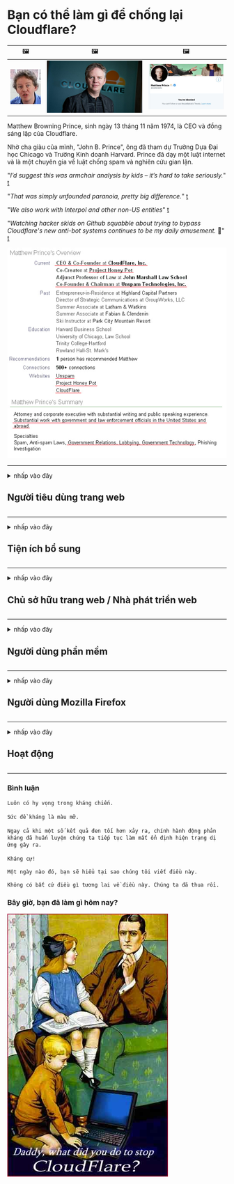 # Bạn có thể làm gì để chống lại Cloudflare?

| 🖼 | 🖼 | 🖼 |
| --- | --- | --- |
| ![](../image/matthew_prince_teen.jpg) | ![](../image/matthew_prince.jpg) | ![](../image/blockedbymatthewprince.jpg) |


Matthew Browning Prince, sinh ngày 13 tháng 11 năm 1974, là CEO và đồng sáng lập của Cloudflare.

Nhờ cha giàu của mình, "John B. Prince", ông đã tham dự Trường Dựa Đại học Chicago và Trường Kinh doanh Harvard.
Prince đã dạy một luật internet và là một chuyên gia về luật chống spam và nghiên cứu gian lận.


"*I’d suggest this was armchair analysis by kids – it’s hard to take seriously.*" [t](https://www.theguardian.com/technology/2015/nov/19/cloudflare-accused-by-anonymous-helping-isis)

"*That was simply unfounded paranoia, pretty big difference.*"  [t](https://twitter.com/xxdesmus/status/992757936123359233)

"*We also work with Interpol and other non-US entities*" [t](https://twitter.com/eastdakota/status/1203028504184360960)

"*Watching hacker skids on Github squabble about trying to bypass Cloudflare's new anti-bot systems continues to be my daily amusement.* 🍿" [t](https://twitter.com/eastdakota/status/1273277839102656515)


![](../image/whoismp.jpg)

---


<details>
<summary>nhấp vào đây

## Người tiêu dùng trang web
</summary>


- Nếu trang web bạn thích đang sử dụng Cloudflare, hãy yêu cầu họ không sử dụng Cloudflare.
  - Rên rỉ trên các phương tiện truyền thông xã hội như Facebook, Reddit, Twitter hoặc Mastodon không có gì khác biệt. [Hành động lớn hơn thẻ bắt đầu bằng #.](https://twitter.com/phyzonloop/status/1274132092490862594)
  - Cố gắng liên hệ với chủ sở hữu trang web nếu bạn muốn làm cho mình trở nên hữu ích.

[Cloudflare cho biết](https://github.com/Eloston/ungoogled-chromium/issues/783):
```
Chúng tôi khuyên bạn nên liên hệ với quản trị viên của các dịch vụ hoặc trang web cụ thể mà bạn gặp sự cố và chia sẻ kinh nghiệm của bạn.
```

[Nếu bạn không yêu cầu nó, chủ sở hữu trang web không bao giờ biết vấn đề này.](../PEOPLE.md)

![](../image/liberapay.jpg)

[Ví dụ thành công](https://counterpartytalk.org/t/turn-off-cloudflare-on-counterparty-co-plz/164/5).<br>
Bạn có một vấn đề? [Nâng cao giọng nói của bạn ngay bây giờ.](https://github.com/maraoz/maraoz.github.io/issues/1) Ví dụ bên dưới.

```
Bạn chỉ đang giúp kiểm duyệt công ty và giám sát hàng loạt.
https://git.sdf.org/deCloudflare/cloudflare-tor/src/branch/master/README.md
```

```
Trang web của bạn nằm trong khu vườn có tường bao quanh riêng tư lạm dụng quyền riêng tư của CloudFlare.
https://git.sdf.org/deCloudflare/cloudflare-tor/
```

- Hãy dành một chút thời gian để đọc chính sách bảo mật của trang web.
  - nếu trang web đứng sau Cloudflare hoặc trang web đang sử dụng các dịch vụ được kết nối với Cloudflare.

Nó phải giải thích "Cloudflare" là gì và yêu cầu quyền chia sẻ dữ liệu của bạn với Cloudflare. Nếu không làm như vậy sẽ dẫn đến vi phạm lòng tin và trang web được đề cập nên tránh.

[Một ví dụ về chính sách bảo mật được chấp nhận là ở đây](https://archive.is/bDlTz) ("Subprocessors" > "Entity Name")

```
Tôi đã đọc chính sách bảo mật của bạn và tôi không thể tìm thấy từ Cloudflare.
Tôi từ chối chia sẻ dữ liệu với bạn nếu bạn tiếp tục cung cấp dữ liệu của tôi cho Cloudflare.
https://git.sdf.org/deCloudflare/cloudflare-tor/
```

Đây là một ví dụ về chính sách bảo mật không có từ Cloudflare.
[Liberland Jobs](https://archive.is/daKIr) [privacy policy](https://docsend.com/view/feiwyte):

![](../image/cfwontobey.jpg)

Cloudflare có chính sách bảo mật của riêng họ.
[Cloudflare yêu thích những người làm chuyện phiếm.](https://www.reddit.com/r/GamerGhazi/comments/2s64fe/be_wary_reporting_to_cloudflare/)

Đây là một ví dụ điển hình cho biểu mẫu đăng ký của trang web.
AFAIK, không có trang web nào làm được điều này. Bạn sẽ tin tưởng họ?

```
Bằng cách nhấp vào “Đăng ký XYZ”, bạn đồng ý với các điều khoản dịch vụ và tuyên bố về quyền riêng tư của chúng tôi.
Bạn cũng đồng ý chia sẻ dữ liệu của mình với Cloudflare và cũng đồng ý với tuyên bố về quyền riêng tư của cloudflare.
Nếu Cloudflare làm rò rỉ thông tin của bạn hoặc không cho phép bạn kết nối với máy chủ của chúng tôi, đó không phải là lỗi của chúng tôi. [*]

[ Đăng ký ] [ tôi không đồng ý ]
```
[*] [PEOPLE.md](../PEOPLE.md)


- Cố gắng không sử dụng dịch vụ của họ. Hãy nhớ rằng bạn đang bị Cloudflare theo dõi.
  - ["I'm in your TLS, sniffin' your passworz"](../image/iminurtls.jpg)

- Tìm kiếm trang web khác. Có những lựa chọn thay thế và cơ hội trên internet!

- Thuyết phục bạn bè của bạn sử dụng Tor hàng ngày.
  - Ẩn danh phải là tiêu chuẩn của Internet mở!
  - [Lưu ý rằng dự án Tor không thích dự án này.](../HISTORY.md)

</details>

------

<details>
<summary>nhấp vào đây

## Tiện ích bổ sung
</summary>

- Nếu trình duyệt của bạn là Firefox, Tor Browser hoặc Ungoogled Chromium, hãy sử dụng một trong những tiện ích bổ sung bên dưới.
  - Nếu bạn muốn thêm tiện ích bổ sung mới khác, hãy hỏi về nó trước.


| Tên | Nhà phát triển | Ủng hộ | Có thể chặn | Có thể thông báo | Chrome |
| -------- | -------- | -------- | -------- | -------- | -------- |
| [Bloku Cloudflaron MITM-Atakon](../subfiles/about.bcma.md) | #Addon | [ ? ](README.md) | **Đúng**     | **Đúng**     |  **Đúng** |
| [Ĉu ligoj estas vundeblaj al MITM-atako?](../subfiles/about.ismm.md) | #Addon | [ ? ](README.md) | Không     | **Đúng**     |  **Đúng** |
| [Ĉu ĉi tiuj ligoj blokos Tor-uzanton?](../subfiles/about.isat.md) | #Addon | [ ? ](README.md) | Không     | **Đúng**     |  **Đúng** |
| [Block Cloudflare MITM Attack](https://trac.torproject.org/projects/tor/attachment/ticket/24351/block_cloudflare_mitm_attack-1.0.14.1-an%2Bfx.xpi)<br>[**DELETED BY TOR PROJECT**](../HISTORY.md) | nullius | [ ? ](tool/block_cloudflare_mitm_fx), [Link](README.md) | **Đúng**     | **Đúng**     |  Không |
| [TPRB](http://34ahehcli3epmhbu2wbl6kw6zdfl74iyc4vg3ja4xwhhst332z3knkyd.onion/) | Sw | [ ? ](http://34ahehcli3epmhbu2wbl6kw6zdfl74iyc4vg3ja4xwhhst332z3knkyd.onion/) | **Đúng**     | **Đúng**     |  Không |
| [Detect Cloudflare](https://addons.mozilla.org/en-US/firefox/addon/detect-cloudflare/) | Frank Otto | [ ? ](https://github.com/traktofon/cf-detect) | Không     | **Đúng**     |  Không |
| [True Sight](https://addons.mozilla.org/en-US/firefox/addon/detect-cloudflare-plus/) | claustromaniac | [ ? ](https://github.com/claustromaniac/detect-cloudflare-plus) | Không     | **Đúng**     |  Không |
| [Which Cloudflare datacenter am I visiting?](https://addons.mozilla.org/en-US/firefox/addon/cf-pop/) | 依云 | [ ? ](https://github.com/lilydjwg/cf-pop) | Không     | **Đúng**     |  Không |


- "Decentraleyes" có thể dừng kết nối với "CDNJS (Cloudflare)".
  - Nó ngăn rất nhiều yêu cầu truy cập mạng và cung cấp các tệp cục bộ để giữ cho các trang web không bị phá vỡ.
  - Nhà phát triển đã trả lời: "[very concerning indeed](https://github.com/Synzvato/decentraleyes/issues/236#issuecomment-352049501)", "[widespread usage severely centralizes the web](https://github.com/Synzvato/decentraleyes/issues/251#issuecomment-366752049)"

- [Bạn cũng có thể xóa hoặc không tin cậy chứng chỉ Cloudflare khỏi Tổ chức phát hành chứng chỉ (CA) của mình.](https://www.ssl.com/how-to/remove-root-certificate-firefox/)

</details>

------

<details>
<summary>nhấp vào đây

## Chủ sở hữu trang web / Nhà phát triển web
</summary>


![](../image/word_cloudflarefree.jpg)

- Không sử dụng giải pháp Cloudflare, Giai đoạn.
  - Bạn có thể làm tốt hơn thế, phải không? [Dưới đây là cách xóa đăng ký, gói, miền hoặc tài khoản Cloudflare.](https://support.cloudflare.com/hc/en-us/articles/200167776-Removing-subscriptions-plans-domains-or-accounts)

| 🖼 | 🖼 |
| --- | --- |
| ![](../image/htmlalertcloudflare.jpg) | ![](../image/htmlalertcloudflare2.jpg) |

- Muốn có nhiều khách hàng hơn? Bạn biết phải làm gì. Gợi ý là "dòng trên".
  - [Xin chào, bạn đã viết "Chúng tôi rất coi trọng quyền riêng tư của bạn" nhưng tôi gặp "Lỗi 403 Cấm Proxy Ẩn danh Không được phép".](https://it.slashdot.org/story/19/02/19/0033255/stop-saying-we-take-your-privacy-and-security-seriously) Tại sao bạn lại chặn Tor Hoặc VPN? [Và tại sao bạn lại chặn các email tạm thời?](http://523kpawzkarw3j6afz2elxfs4h3hfclomkcmbjs6kaimo4lokympi6yd.onion/)

![](../image/anonexist.jpg)

- Sử dụng Cloudflare sẽ làm tăng khả năng ngừng hoạt động. Khách truy cập không thể truy cập vào trang web của bạn nếu máy chủ của bạn gặp sự cố hoặc Cloudflare không hoạt động.
  - [Bạn có thực sự nghĩ rằng Cloudflare không bao giờ đi xuống không?](https://www.ibtimes.com/cloudflare-down-not-working-sites-producing-504-gateway-timeout-errors-2618008) [Another](https://twitter.com/Jedduff/status/1097875615997399040) [sample](https://twitter.com/search?f=tweets&vertical=default&q=Cloudflare%20is%20having%20problems). [Need more](../PEOPLE.md)?

![](../image/cloudflareinternalerror.jpg)

- Việc sử dụng Cloudflare để ủy quyền cho "dịch vụ API", "máy chủ cập nhật phần mềm" hoặc "nguồn cấp dữ liệu RSS" sẽ gây hại cho khách hàng của bạn. Một khách hàng đã gọi cho bạn và nói rằng "Tôi không thể sử dụng API của bạn nữa", và bạn không biết chuyện gì đang xảy ra. Cloudflare có thể âm thầm chặn khách hàng của bạn. Bạn nghĩ nó ổn chứ?
  - Có nhiều ứng dụng khách đọc RSS và dịch vụ trực tuyến đọc RSS. Tại sao bạn xuất bản nguồn cấp RSS nếu bạn không cho phép mọi người đăng ký?

![](../image/rssfeedovercf.jpg)

- Bạn có cần chứng chỉ HTTPS không? Sử dụng "Let's Encrypt" hoặc chỉ cần mua nó từ công ty CA.

- Bạn có cần máy chủ DNS không? Không thể thiết lập máy chủ của riêng bạn? Còn họ thì sao: [Hurricane Electric Free DNS](https://dns.he.net/), [Dyn.com](https://dyn.com/dns/), [1984 Hosting](https://www.1984hosting.com/), [Afraid.Org (Quản trị viên xóa tài khoản của bạn nếu bạn sử dụng TOR)](https://freedns.afraid.org/)

- Tìm kiếm dịch vụ lưu trữ? Chỉ miễn phí? Còn họ thì sao: [Onion Service](http://vww6ybal4bd7szmgncyruucpgfkqahzddi37ktceo3ah7ngmcopnpyyd.onion/en/security/network-security/tor/onionservices-best-practices), [Free Web Hosting Area](https://freewha.com/), [Autistici/Inventati Web Site Hosting](https://www.autinv5q6en4gpf4.onion/services/website), [Github Pages](https://pages.github.com/), [Surge](https://surge.sh/)
  - [Các lựa chọn thay thế cho Cloudflare](../subfiles/cloudflare-alternatives.md)

- Bạn có đang sử dụng "cloudflare-ipfs.com" không? [Bạn có biết Cloudflare IPFS là xấu?](../PEOPLE.md)

- Cài đặt Tường lửa Ứng dụng Web như OWASP và Fail2Ban trên máy chủ của bạn và định cấu hình nó đúng cách.
  - Chặn Tor không phải là một giải pháp. Đừng trừng phạt tất cả mọi người chỉ vì những người dùng xấu nhỏ.

- Chuyển hướng hoặc chặn người dùng "Cloudflare Warp" truy cập vào trang web của bạn. Và cung cấp lý do nếu bạn có thể.

> Danh sách IP: "[Dải IP hiện tại của Cloudflare](cloudflare_inc/)"

> A: Chỉ cần chặn chúng

```
server {
...
deny 173.245.48.0/20;
deny 103.21.244.0/22;
deny 103.22.200.0/22;
deny 103.31.4.0/22;
deny 141.101.64.0/18;
deny 108.162.192.0/18;
deny 190.93.240.0/20;
deny 188.114.96.0/20;
deny 197.234.240.0/22;
deny 198.41.128.0/17;
deny 162.158.0.0/15;
deny 104.16.0.0/12;
deny 172.64.0.0/13;
deny 131.0.72.0/22;
deny 2400:cb00::/32;
deny 2606:4700::/32;
deny 2803:f800::/32;
deny 2405:b500::/32;
deny 2405:8100::/32;
deny 2a06:98c0::/29;
deny 2c0f:f248::/32;
...
}
```

> B: Chuyển hướng đến trang cảnh báo

```
http {
...
geo $iscf {
default 0;
173.245.48.0/20 1;
103.21.244.0/22 1;
103.22.200.0/22 1;
103.31.4.0/22 1;
141.101.64.0/18 1;
108.162.192.0/18 1;
190.93.240.0/20 1;
188.114.96.0/20 1;
197.234.240.0/22 1;
198.41.128.0/17 1;
162.158.0.0/15 1;
104.16.0.0/12 1;
172.64.0.0/13 1;
131.0.72.0/22 1;
2400:cb00::/32 1;
2606:4700::/32 1;
2803:f800::/32 1;
2405:b500::/32 1;
2405:8100::/32 1;
2a06:98c0::/29 1;
2c0f:f248::/32 1;
}
...
}

server {
...
if ($iscf) {rewrite ^ https://example.com/cfwsorry.php;}
...
}

<?php
header('HTTP/1.1 406 Not Acceptable');
echo <<<CLOUDFLARED
Thank you for visiting ourwebsite.com!<br />
We are sorry, but we can't serve you because your connection is being intercepted by Cloudflare.<br />
Please read https://git.sdf.org/deCloudflare/cloudflare-tor for more information.<br />
CLOUDFLARED;
die();
```

- Thiết lập Dịch vụ Tor Onion hoặc I2P insite nếu bạn tin vào sự tự do và chào đón những người dùng ẩn danh.

- Yêu cầu lời khuyên từ các nhà khai thác trang web kép Clearnet / Tor khác và kết bạn ẩn danh!

</details>

------

<details>
<summary>nhấp vào đây

## Người dùng phần mềm
</summary>


- Discord đang sử dụng CloudFlare. Các lựa chọn thay thế? Chúng tôi đề nghị [**Briar** (Android)](https://f-droid.org/en/packages/org.briarproject.briar.android/), [Ricochet (PC)](https://ricochet.im/), [Tox + Tor (Android/PC)](https://tox.chat/download.html)
  - Briar bao gồm daemon Tor nên bạn không cần phải cài đặt Orbot.
  - Các nhà phát triển Qwtch, Quyền riêng tư mở, đã xóa dự án stop_cloudflare khỏi dịch vụ git của họ mà không cần thông báo.

- Nếu bạn sử dụng Debian GNU / Linux hoặc bất kỳ dẫn xuất nào, hãy đăng ký: [bug #831835](https://bugs.debian.org/cgi-bin/bugreport.cgi?bug=831835). Và nếu bạn có thể, hãy giúp xác minh bản vá và giúp người bảo trì đưa ra kết luận đúng đắn về việc liệu nó có nên được chấp nhận hay không.

- Luôn đề xuất các trình duyệt này.

| Tên | Nhà phát triển | Ủng hộ | Bình luận |
| -------- | -------- | -------- | -------- |
| [Ungoogled-Chromium](https://ungoogled-software.github.io/ungoogled-chromium-binaries/) | Eloston | [ ? ](https://github.com/Eloston/ungoogled-chromium) | PC (Win, Mac, Linux)  _!Tor_ |
| [Bromite](https://www.bromite.org/fdroid) | Bromite | [ ? ](https://github.com/bromite/bromite/issues) | Android  _!Tor_ |
| [Tor Browser](https://www.torproject.org/download/) | Tor Project | [ ? ](https://support.torproject.org/) | PC (Win, Mac, Linux)  _Tor_|
| [Tor Browser Android](https://www.torproject.org/download/) | Tor Project | [ ? ](https://support.torproject.org/) | Android  _Tor_|
| [Onion Browser](https://itunes.apple.com/us/app/onion-browser/id519296448?mt=8) | Mike Tigas | [ ? ](https://github.com/OnionBrowser/OnionBrowser/issues) | Apple iOS  _Tor_|
| [GNU/Icecat](https://www.gnu.org/software/gnuzilla/) | GNU | [ ? ](https://www.gnu.org/software/gnuzilla/) | PC (Linux) |
| [IceCatMobile](https://f-droid.org/en/packages/org.gnu.icecat/) | GNU | [ ? ](https://lists.gnu.org/mailman/listinfo/bug-gnuzilla) | Android |
| [Iridium Browser](https://iridiumbrowser.de/about/) | Iridium | [ ? ](https://github.com/iridium-browser/iridium-browser/) | PC (Win, Mac, Linux, OpenBSD) |


Quyền riêng tư của phần mềm khác là không hoàn hảo. Điều này không có nghĩa là trình duyệt Tor là "hoàn hảo".
Không có 100% an toàn cũng như 100% riêng tư trên internet và công nghệ.

- Bạn không muốn sử dụng Tor? Bạn có thể sử dụng bất kỳ trình duyệt nào có Tor daemon.
  - [Lưu ý rằng dự án Tor không thích điều này.](https://support.torproject.org/tbb/tbb-9/) Sử dụng Tor Browser nếu bạn có thể làm như vậy.
- [Cách sử dụng Chromium với Tor](../subfiles/chromium_tor.md)


Hãy nói về quyền riêng tư của phần mềm khác.

- [Nếu bạn thực sự cần sử dụng Firefox, hãy chọn "Firefox ESR".](https://www.mozilla.org/en-US/firefox/organizations/)
  - [Firefox - Cơ quan giám sát phần mềm gián điệp](https://spyware.neocities.org/articles/firefox.html)
  - [Firefox từ chối tự do ngôn luận, cấm tự do ngôn luận](https://web.archive.org/web/20200423010026/https://reclaimthenet.org/firefox-rejects-free-speech-bans-free-speech-commenting-plugin-dissenter-from-its-extensions-gallery/)
  - ["Hơn 100 phiếu phản đối. Có vẻ như yêu cầu một công ty phần mềm gắn bó với ... phần mềm là quá nhiều trong những ngày này."](https://old.reddit.com/r/firefox/comments/gutdiw/weve_got_work_to_do_the_mozilla_blog/fslbbb6/)
  - [Uh, tại sao Firefox hiển thị cho tôi các liên kết được tài trợ trên thanh URL của tôi?](https://www.reddit.com/r/firefox/comments/jybx2w/uh_why_is_firefox_showing_me_sponsored_links_in/)
  - [Mozilla - Devil Incarnate](https://digdeeper.neocities.org/ghost/mozilla.html)

- [Hãy nhớ rằng, Mozilla đang sử dụng dịch vụ Cloudflare.](https://www.robtex.com/dns-lookup/www.mozilla.org) [Họ cũng đang sử dụng dịch vụ DNS của Cloudflare trên sản phẩm của họ.](https://www.theregister.co.uk/2018/03/21/mozilla_testing_dns_encryption/)

- [Mozilla đã chính thức từ chối tấm vé này.](https://bugzilla.mozilla.org/show_bug.cgi?id=1426618)

- [Firefox Focus là một trò đùa.](https://github.com/mozilla-mobile/focus-android/issues/1743) [Họ hứa sẽ tắt tính năng đo từ xa nhưng họ đã thay đổi.](https://github.com/mozilla-mobile/focus-android/issues/4210)

- [Nhà phát triển PaleMoon / Basilisk yêu thích Cloudflare.](https://github.com/mozilla-mobile/focus-android/issues/1743#issuecomment-345993097)
  - [Máy chủ lưu trữ của Pale Moon bị tấn công và phát tán phần mềm độc hại trong 18 tháng](https://www.reddit.com/r/privacytoolsIO/comments/cc808y/pale_moons_archive_server_hacked_and_spread/)
  - Anh ấy cũng ghét người dùng Tor - "[Hãy để nó thù địch với Tor. Tôi nghĩ rằng hầu hết các trang web nên có thái độ thù địch với Tor nếu xét đến yếu tố lạm dụng cực kỳ cao của nó.](https://github.com/yacy/yacy_search_server/issues/314#issuecomment-565932097)"

- [Waterfox gặp sự cố nghiêm trọng về "điện thoại nhà"](https://spyware.neocities.org/articles/waterfox.html)

- [Google Chrome là một phần mềm gián điệp.](https://www.gnu.org/proprietary/malware-google.en.html)
  - [Google lập hồ sơ hoạt động của bạn.](https://spyware.neocities.org/articles/chrome.html)

- [SRWare Iron làm cho quá nhiều điện thoại kết nối trong nhà.](https://spyware.neocities.org/articles/iron.html) Nó cũng kết nối với các miền của google.

- [Trình theo dõi Facebook / Twitter của Brave Browser đưa vào danh sách trắng.](https://www.bleepingcomputer.com/news/security/facebook-twitter-trackers-whitelisted-by-brave-browser/)
  - [Đây là các vấn đề khác.](https://spyware.neocities.org/articles/brave.html)
  - [ID liên kết sinh học](https://twitter.com/cryptonator1337/status/1269594587716374528)

- [Microsoft Edge cho phép Facebook chạy mã Flash sau lưng người dùng.](https://www.zdnet.com/article/microsoft-edge-lets-facebook-run-flash-code-behind-users-backs/)

- [Vivaldi không tôn trọng quyền riêng tư của bạn.](https://spyware.neocities.org/articles/vivaldi.html)

- [Mức phần mềm gián điệp Opera: Cực cao](https://spyware.neocities.org/articles/opera.html)

- Apple iOS: [Bạn hoàn toàn không nên sử dụng iOS, chủ yếu vì nó là phần mềm độc hại.](https://www.gnu.org/proprietary/malware-apple.html)

Do đó, chúng tôi chỉ đề xuất bảng trên. Không có gì khác.

</details>

------

<details>
<summary>nhấp vào đây

## Người dùng Mozilla Firefox
</summary>


- "Firefox Nightly" sẽ gửi thông tin mức gỡ lỗi đến máy chủ Mozilla mà không có phương pháp chọn không tham gia.
  - [Máy chủ Mozilla đang tấn công Cloudflare](https://www.digwebinterface.com/?hostnames=www.mozilla.org%0D%0Amozilla.cloudflare-dns.com&type=&ns=resolver&useresolver=8.8.4.4&nameservers=)

- Có thể cấm Firefox kết nối với máy chủ Mozilla.
  - [Hướng dẫn các mẫu chính sách của Mozilla](https://github.com/mozilla/policy-templates/blob/master/README.md)
  - Hãy nhớ rằng thủ thuật này có thể ngừng hoạt động trong phiên bản sau vì Mozilla thích tự đưa vào danh sách trắng.
  - Sử dụng tường lửa và bộ lọc DNS để chặn chúng hoàn toàn.

"`/distribution/policies.json`"

>     "WebsiteFilter": {
> 		"Block": [
> 		"*://*.mozilla.com/*",
> 		"*://*.mozilla.net/*",
> 		"*://*.mozilla.org/*",
> 		"*://webcompat.com/*",
> 		"*://*.firefox.com/*",
> 		"*://*.thunderbird.net/*",
> 		"*://*.cloudflare.com/*"
> 		]
>     },


- ~~Báo cáo lỗi trên trình theo dõi của mozilla, yêu cầu họ không sử dụng Cloudflare.~~ Đã có một báo cáo lỗi trên bugzilla. Nhiều người đã gửi lo lắng của họ, tuy nhiên lỗi đã được quản trị viên ẩn vào năm 2018.

- Bạn có thể tắt DoH trong Firefox.
  - [Thay đổi nhà cung cấp DNS mặc định của firefox](../subfiles/change-firefox-dns.md)

![](../image/firefoxdns.jpg)

- [Nếu bạn muốn sử dụng DNS không phải ISP, hãy cân nhắc sử dụng dịch vụ DNS OpenNIC Tier2 hoặc bất kỳ dịch vụ DNS nào không phải của Cloudflare.](https://wiki.opennic.org/start)
![](../image/opennic.jpg)
  - Chặn Cloudflare bằng DNS. [Crimeflare DNS](https://dns.crimeflare.eu.org/)

- Bạn có thể sử dụng Tor làm trình phân giải DNS. [Nếu bạn không phải là chuyên gia về Tor, hãy đặt câu hỏi tại đây.](https://tor.stackexchange.com/)

> **Làm sao?**
> 1. Tải xuống Tor và cài đặt nó trên máy tính của bạn.
> 2. Thêm dòng này vào tệp "torrc".
> DNSPort 127.0.0.1:53
> 3. Khởi động lại Tor.
> 4. Đặt máy chủ DNS của máy tính của bạn thành "127.0.0.1".

</details>

------

<details>
<summary>nhấp vào đây

## Hoạt động
</summary>


- Nói với những người xung quanh bạn về sự nguy hiểm của Cloudflare.

- [Giúp cải thiện kho lưu trữ này.](https://git.sdf.org/deCloudflare/cloudflare-tor).
  - Cả danh sách, các lập luận chống lại nó và các chi tiết.

- [Ghi lại tài liệu và công khai những nơi có vấn đề xảy ra với Cloudflare (và các công ty tương tự), đảm bảo đề cập đến kho lưu trữ này khi bạn làm như vậy](https://git.sdf.org/deCloudflare/cloudflare-tor) :)

- Thu hút nhiều người hơn sử dụng Tor theo mặc định để họ có thể trải nghiệm web từ quan điểm của các khu vực khác nhau trên thế giới.

- Bắt đầu các nhóm, trên mạng xã hội và không gian thịt, dành riêng cho việc giải phóng thế giới khỏi Cloudflare.

- Nếu thích hợp, hãy liên kết với các nhóm này trên kho lưu trữ này - đây có thể là nơi để phối hợp làm việc cùng nhau như các nhóm.

- [Bắt đầu một chuồng có thể cung cấp một giải pháp thay thế có ý nghĩa cho Cloudflare.](../subfiles/cloudflare-alternatives.md)

- Hãy cho chúng tôi biết về bất kỳ giải pháp thay thế nào để giúp ít nhất cung cấp khả năng bảo vệ nhiều lớp chống lại Cloudflare.

- Nếu bạn là khách hàng của Cloudflare, hãy đặt cài đặt quyền riêng tư của bạn và đợi họ vi phạm.
  - [Sau đó, đưa họ vào các khoản phí chống thư rác / vi phạm quyền riêng tư.](https://twitter.com/thexpaw/status/1108424723233419264)

- Nếu bạn đang ở Hoa Kỳ và trang web được đề cập là một ngân hàng hoặc một kế toán, hãy cố gắng gây áp lực pháp lý theo Đạo luật Gramm – Leach – Bliley hoặc Đạo luật Người Mỹ có Nợ phải trả và báo cáo lại cho chúng tôi xem bạn đạt được bao xa .

- Nếu trang web là trang web của chính phủ, hãy cố gắng gây áp lực pháp lý theo Tu chính án thứ nhất của Hiến pháp Hoa Kỳ.

- Nếu bạn là công dân EU, hãy liên hệ với trang web để gửi thông tin cá nhân của bạn theo Quy định chung về bảo vệ dữ liệu. Nếu họ từ chối cung cấp thông tin của bạn thì đó là hành vi vi phạm pháp luật.

- Đối với các công ty tuyên bố cung cấp dịch vụ trên trang web của họ, hãy thử báo cáo chúng là "quảng cáo sai sự thật" cho các tổ chức bảo vệ người tiêu dùng và BBB. Các trang web Cloudflare được phục vụ bởi các máy chủ Cloudflare.

- [ITU gợi ý trong bối cảnh Hoa Kỳ rằng Cloudflare đang bắt đầu đủ lớn để luật chống độc quyền có thể được áp dụng đối với họ.](https://www.itu.int/en/ITU-T/Workshops-and-Seminars/20181218/Documents/Geoff_Huston_Presentation.pdf)

- Có thể hình dung rằng GNU GPL phiên bản 4 có thể bao gồm một điều khoản chống lại việc lưu trữ mã nguồn đằng sau một dịch vụ như vậy, yêu cầu đối với tất cả các chương trình GPLv4 và mới hơn ít nhất mã nguồn có thể truy cập được thông qua một phương tiện không phân biệt đối xử với người dùng Tor.

</details>

------

### Bình luận

```
Luôn có hy vọng trong kháng chiến.

Sức đề kháng là màu mỡ.

Ngay cả khi một số kết quả đen tối hơn xảy ra, chính hành động phản kháng đã huấn luyện chúng ta tiếp tục làm mất ổn định hiện trạng dị ứng gây ra.

Kháng cự!
```

```
Một ngày nào đó, bạn sẽ hiểu tại sao chúng tôi viết điều này.
```

```
Không có bất cứ điều gì tương lai về điều này. Chúng ta đã thua rồi.
```

### Bây giờ, bạn đã làm gì hôm nay?


![](../image/stopcf.jpg)
